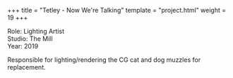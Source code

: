 +++
title = "Tetley - Now We're Talking"
template = "project.html"
weight = 19
+++

Role: Lighting Artist  
Studio: The Mill  
Year: 2019  

Responsible for lighting/rendering the CG cat and dog muzzles for replacement.


